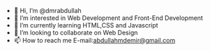 - 👋 Hi, I’m @dmrabdullah
- 👀 I’m interested in Web Development and Front-End Development
- 🌱 I’m currently learning HTML,CSS and Javascript
- 💞️ I’m looking to collaborate on Web Design
- 📫 How to reach me E-mail:abdullahmdemir@gmail.com  

<!---
dmrabdullah/dmrabdullah is a ✨ special ✨ repository because its `README.md` (this file) appears on your GitHub profile.
You can click the Preview link to take a look at your changes.
--->
